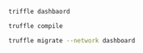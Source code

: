 ```bash
triffle dashbaord
```

```bash
truffle compile
```

```bash
truffle migrate --network dashboard
```

